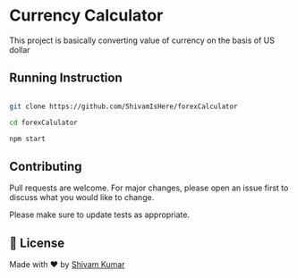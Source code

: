 # Currency Calculator
This project is basically converting value of currency on the basis of US dollar


## Running Instruction

```bash

git clone https://github.com/ShivamIsHere/forexCalculator

cd forexCalulator

npm start

```


## Contributing

Pull requests are welcome. For major changes, please open an issue first
to discuss what you would like to change.

Please make sure to update tests as appropriate.

## 📝 License ##
Made with ♥ by <a href="https://github.com/ShivamIsHere" target="_blank">Shivam Kumar</a>
&#xa0;
